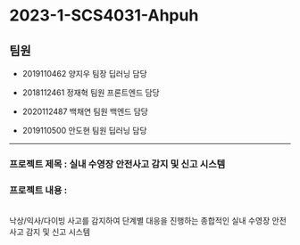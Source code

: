 # 2023-1-SCS4031-Ahpuh


## 팀원

- 2019110462 양지우 팀장 딥러닝 담당

- 2018112461 정재혁 팀원 프론트엔드 담당

- 2020112487 백채연 팀원 백엔드 담당

- 2019110500 안도현 팀원 딥러닝 담당

---

### 프로젝트 제목 : 실내 수영장 안전사고 감지 및 신고 시스템

### 프로젝트 내용 : 

<br>
낙상/익사/다이빙 사고를 감지하여 단계별 대응을 진행하는 종합적인 실내 수영장 안전사고 감지 및 신고 시스템
<br>







